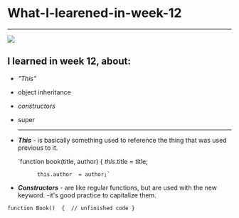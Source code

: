 # What-I-learened-in-week-12
---
![](https://pics.me.me/welcome-to-javascript-where-the-objects-are-made-up-and-13411868.png)
## I learned in week 12, about:
- *"This"*
- object inheritance 
- *constructors*
- super

   ---

- __*This*__ - is basically something used to reference the thing that was used previous to it. 
  
  `function book(title, author) {
            *this*.title = title; 
            
            this.author  = author;`

- __*Constructors*__ - are like regular functions, but are used with the new keyword.
  -it's good practice to capitalize them.

`function Book() 
{ 
  // unfinished code
}`

